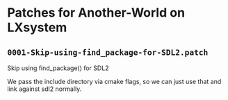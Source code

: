# Patches for Another-World on LXsystem

## `0001-Skip-using-find_package-for-SDL2.patch`

Skip using find_package() for SDL2

We pass the include directory via cmake flags, so we can just use that
and link against sdl2 normally.

